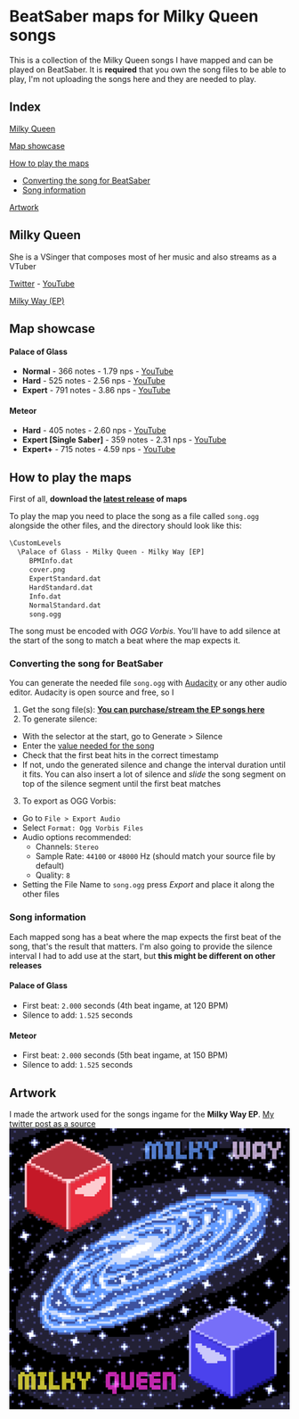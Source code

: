 # BeatSaber maps for Milky Queen songs

This is a collection of the Milky Queen songs I have mapped and can be played on BeatSaber. It is **required** that you own the song files to be able to play, I'm not uploading the songs here and they are needed to play.

## Index

[Milky Queen](#milky-queen)

[Map showcase](#map-showcase)

[How to play the maps](#how-to-play-the-maps)

  - [Converting the song for BeatSaber](#converting-the-song-for-beatsaber)
  - [Song information](#song-information)

[Artwork](#artwork)

## Milky Queen

She is a VSinger that composes most of her music and also streams as a VTuber

[Twitter](https://twitter.com/milkyqueen_idol/) - [YouTube](https://www.youtube.com/@MilkyQueenVsinger)

[Milky Way (EP)](https://linkco.re/dy4ZpFgH)

## Map showcase

#### Palace of Glass
- **Normal** - 366 notes - 1.79 nps - [YouTube](https://youtu.be/kincBdcyYj4)
- **Hard** - 525 notes - 2.56 nps - [YouTube](https://youtu.be/kooc_ygiHVw)
- **Expert** - 791 notes - 3.86 nps - [YouTube](https://youtu.be/kincBdcyYj4)

#### Meteor
- **Hard** - 405 notes - 2.60 nps - [YouTube](https://youtu.be/TEuVHXZfqU4)
- **Expert [Single Saber]** - 359 notes - 2.31 nps - [YouTube](https://youtu.be/JDhlVuBoZaU)
- **Expert+** - 715 notes - 4.59 nps - [YouTube](https://youtu.be/SgDnngMdg24)

## How to play the maps

First of all, **download the [latest release](https://github.com/sukuna-shinmyomaru/milky-queen-beatsaber/releases) of maps**

To play the map you need to place the song as a file called `song.ogg` alongside the other files, and the directory should look like this:

```
\CustomLevels
  \Palace of Glass - Milky Queen - Milky Way [EP]
     BPMInfo.dat
     cover.png
     ExpertStandard.dat
     HardStandard.dat
     Info.dat
     NormalStandard.dat
     song.ogg
```

The song must be encoded with _OGG Vorbis_. You'll have to add silence at the start of the song to match a beat where the map expects it.

### Converting the song for BeatSaber

You can generate the needed file `song.ogg` with [Audacity](https://www.audacityteam.org/) or any other audio editor. Audacity is open source and free, so I 

1. Get the song file(s): **[You can purchase/stream the EP songs here](https://linkco.re/dy4ZpFgH)**
2. To generate silence:
- With the selector at the start, go to Generate > Silence
- Enter the [value needed for the song](#song-information)
- Check that the first beat hits in the correct timestamp
- If not, undo the generated silence and change the interval duration until it fits. You can also insert a lot of silence and _slide_ the song segment on top of the silence segment until the first beat matches
3. To export as OGG Vorbis:
- Go to `File > Export Audio`
- Select `Format: Ogg Vorbis Files`
- Audio options recommended:
	- Channels: `Stereo`
	- Sample Rate: `44100` or `48000` Hz (should match your source file by default)
	- Quality: `8`
- Setting the File Name to `song.ogg` press _Export_ and place it along the other files

### Song information

Each mapped song has a beat where the map expects the first beat of the song, that's the result that matters. I'm also going to provide the silence interval I had to add use at the start, but **this might be different on other releases**

#### Palace of Glass
- First beat: `2.000` seconds (4th beat ingame, at 120 BPM)
- Silence to add: `1.525` seconds

#### Meteor
- First beat: `2.000` seconds (5th beat ingame, at 150 BPM)
- Silence to add: `1.525` seconds

## Artwork

I made the artwork used for the songs ingame for the **Milky Way EP**. [My twitter post as a source](https://twitter.com/SukunaShinmyou1/status/1728223743930245590)
![](artwork.png)
